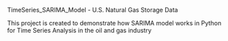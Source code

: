 TimeSeries_SARIMA_Model - U.S. Natural Gas Storage Data

This project is created to demonstrate how SARIMA model works in Python for Time Series Analysis in the oil and gas industry
